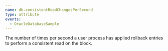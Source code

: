 ```yaml
---
name: db.consistentReadChangesPerSecond
type: attribute
events:
  - OracleDatabaseSample
---
```


The number of times per second a user process has applied rollback entries to perform a consistent read on the block.
